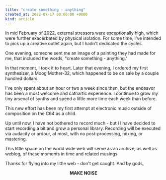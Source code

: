 ```yaml
---
title: "create something - anything"
created_at: 2022-07-17 00:00:00 +0000
kind: article
---
```


In mid February of 2022, external stressors were
exceptionally high, which were further exacerbated by
physical isolation. For some time, I've intended to pick up
a creative outlet again, but I hadn't dedicated the
cycles.

One evening, someone sent me an image of a painting
they had made for me, that included the words, "create
something - anything."

In that moment, I took it to heart. Later that evening, I
ordered my first synthesizer, a Moog Mother-32, which
happened to be on sale by a couple hundred dollars.

I've only spent about an hour or two a week since
then, but the endeavor has been a most welcome and cathartic 
experience. I continue to grow my tiny arsenal of synths 
and spend a little more time each week than before.

This new effort has been my first attempt at electronic
music outside of composition on the C64 as a child.

Up until now, I have not bothered to record much - but I
I have decided to start recording a bit and grow a personal
library. Recording will be executed via audacity or ardour, at 
most, with no post-processing, mixing, or mastering.

This little space on the world wide web will serve as
an archive, as well as weblog, of these moments in time
and related musings.

Thanks for flying into my little web - don't get caught. And by gods,

<p style="text-align: center; font-weight: bold;">
MAKE NOISE
</p>

